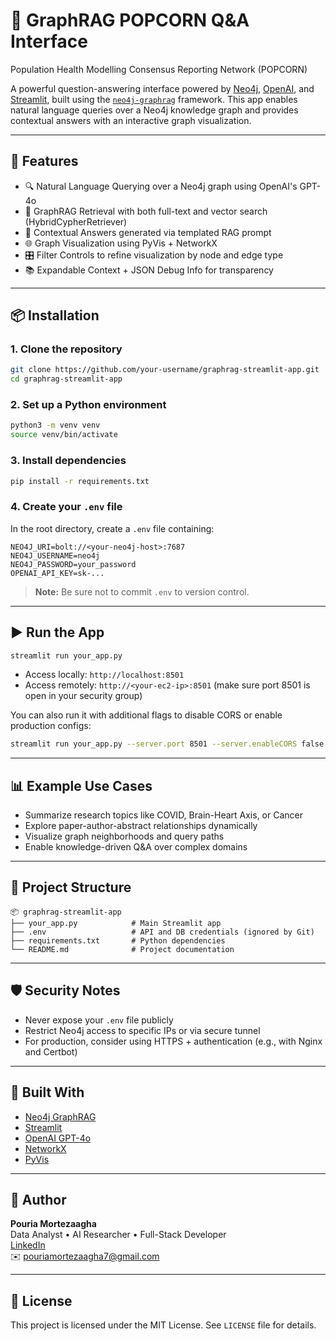 # 🤖 GraphRAG POPCORN Q&A Interface
Population Health Modelling Consensus Reporting Network (POPCORN)

A powerful question-answering interface powered by [Neo4j](https://neo4j.com/), [OpenAI](https://openai.com/), and [Streamlit](https://streamlit.io/), built using the [`neo4j-graphrag`](https://github.com/neo4j/graph-rag) framework. This app enables natural language queries over a Neo4j knowledge graph and provides contextual answers with an interactive graph visualization.

---

## 🚀 Features

- 🔍 Natural Language Querying over a Neo4j graph using OpenAI's GPT-4o
- 🧠 GraphRAG Retrieval with both full-text and vector search (HybridCypherRetriever)
- 📎 Contextual Answers generated via templated RAG prompt
- 🌐 Graph Visualization using PyVis + NetworkX
- 🎛 Filter Controls to refine visualization by node and edge type
- 📚 Expandable Context + JSON Debug Info for transparency

---

## 📦 Installation

### 1. Clone the repository

```bash
git clone https://github.com/your-username/graphrag-streamlit-app.git
cd graphrag-streamlit-app
```

### 2. Set up a Python environment

```bash
python3 -m venv venv
source venv/bin/activate
```

### 3. Install dependencies

```bash
pip install -r requirements.txt
```

### 4. Create your `.env` file

In the root directory, create a `.env` file containing:

```env
NEO4J_URI=bolt://<your-neo4j-host>:7687
NEO4J_USERNAME=neo4j
NEO4J_PASSWORD=your_password
OPENAI_API_KEY=sk-...
```

> **Note:** Be sure not to commit `.env` to version control.

---

## ▶️ Run the App

```bash
streamlit run your_app.py
```

- Access locally: `http://localhost:8501`
- Access remotely: `http://<your-ec2-ip>:8501` (make sure port 8501 is open in your security group)

You can also run it with additional flags to disable CORS or enable production configs:

```bash
streamlit run your_app.py --server.port 8501 --server.enableCORS false
```

---

## 📊 Example Use Cases

- Summarize research topics like COVID, Brain-Heart Axis, or Cancer
- Explore paper-author-abstract relationships dynamically
- Visualize graph neighborhoods and query paths
- Enable knowledge-driven Q&A over complex domains

---

## 📁 Project Structure

```
📦 graphrag-streamlit-app
├── your_app.py            # Main Streamlit app
├── .env                   # API and DB credentials (ignored by Git)
├── requirements.txt       # Python dependencies
└── README.md              # Project documentation
```

---

## 🛡 Security Notes

- Never expose your `.env` file publicly
- Restrict Neo4j access to specific IPs or via secure tunnel
- For production, consider using HTTPS + authentication (e.g., with Nginx and Certbot)

---

## 🧠 Built With

- [Neo4j GraphRAG](https://github.com/neo4j/graph-rag)
- [Streamlit](https://streamlit.io/)
- [OpenAI GPT-4o](https://openai.com/)
- [NetworkX](https://networkx.org/)
- [PyVis](https://pyvis.readthedocs.io/)

---

## 👤 Author

**Pouria Mortezaagha**  
Data Analyst • AI Researcher • Full-Stack Developer  
[LinkedIn](https://www.linkedin.com/in/pouria-mortezaagha/)  
✉️ pouriamortezaagha7@gmail.com

---

## 📄 License

This project is licensed under the MIT License. See `LICENSE` file for details.
